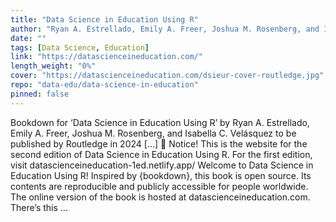 ```yaml
---
title: "Data Science in Education Using R"
author: "Ryan A. Estrellado, Emily A. Freer, Joshua M. Rosenberg, and Isabella C. Velásquez"
date: ""
tags: [Data Science, Education]
link: "https://datascienceineducation.com/"
length_weight: "0%"
cover: "https://datascienceineducation.com/dsieur-cover-routledge.jpg"
repo: "data-edu/data-science-in-education"
pinned: false
---
```


Bookdown for ‘Data Science in Education Using R’ by Ryan A. Estrellado, Emily A. Freer, Joshua M. Rosenberg, and Isabella C. Velásquez to be published by Routledge in 2024 [...] 📘 Notice! This is the website for the second edition of Data Science in Education Using R. For the first edition, visit datascienceineducation-1ed.netlify.app/ Welcome to Data Science in Education Using R! Inspired by {bookdown}, this book is open source. Its contents are reproducible and publicly accessible for people worldwide. The online version of the book is hosted at datascienceineducation.com. There’s this ...
